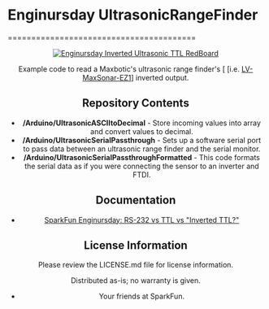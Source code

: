# Enginursday UltrasonicRangeFinder
========================================

<a href="https://cdn.sparkfun.com/assets/home_page_posts/2/4/6/1/EnginursdayInvertedTTLRedBoard1.jpg"><div align="center"><img src="https://cdn.sparkfun.com/assets/home_page_posts/2/4/6/1/EnginursdayInvertedTTLRedBoard1.jpg" title="Enginursday Inverted Ultrasonic TTL RedBoard"></a>

Example code to read a Maxbotic's ultrasonic range finder's [ [i.e. [LV-MaxSonar-EZ1](https://www.sparkfun.com/products/639)] inverted output.

Repository Contents
-------------------
* **/Arduino/UltrasonicASCIItoDecimal** - Store incoming values into array and convert values to decimal.
* **/Arduino/UltrasonicSerialPassthrough** - Sets up a software serial port to pass data between an ultrasonic range finder and the serial monitor.
* **/Arduino/UltrasonicSerialPassthroughFormatted** - This code formats the serial data as if you were connecting the sensor to an inverter and FTDI.

Documentation
--------------

* [SparkFun Enginursday: RS-232 vs TTL vs "Inverted TTL?"](https://www.sparkfun.com/news/2461)

License Information
-------------------

Please review the LICENSE.md file for license information. 

Distributed as-is; no warranty is given.

- Your friends at SparkFun.
